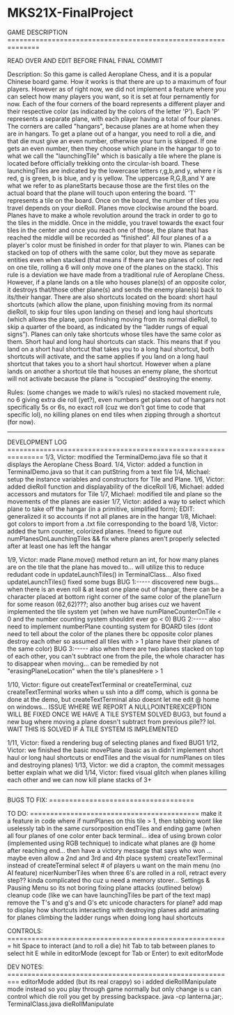 # MKS21X-FinalProject

GAME DESCRIPTION ==============================================================

READ OVER AND EDIT BEFORE FINAL FINAL COMMIT

Description:
    So this game is called Aeroplane Chess, and it is a popular Chinese board game. How it works is that there are up to a maximum of four
players. However as of right now, we did not implement a feature where you can select how many players you want, so it is set at four pernamently for now. Each of the four corners of the board represents a different player and their respective color (as indicated by the colors of the letter 'P'). Each 'P' represents a separate plane, with each player having a total of four planes. The corners are called "hangars", because planes are at home when they are in hangars. To get a plane out of a hangar, you need to roll a die, and that die must give an even number, otherwise your turn is skipped. If one gets an even number, then they choose which plane in the hangar to go to what we call the "launchingTile" which is basically a tile where the plane is located before officially trekking onto the circular-ish board. These launchingTiles are indicated by the lowercase letters r,g,b,and y, where r is red, g is green, b is blue, and y is yellow. The uppercase R,G,B,and Y are what we refer to as planeStarts because those are the first tiles on the actual board that the plane will touch upon entering the board. 'T' represents a tile on the board. Once on the board, the number of tiles you travel depends on your dieRoll. Planes move clockwise around the board. Planes have to make a whole revolution around the track in order to go to the tiles in the middle. Once in the middle, you travel towards the exact four tiles in the center and once you reach one of those, the plane that has reached the middle will be recorded as “finished”. All four planes of a a player's color must be finished in order for that player to win. Planes can be stacked on top of others with the same color, but they move as separate entities even when stacked (that means if there are two planes of color red on one tile, rolling a 6 will only move one of the planes on the stack). This rule is a deviation we have made from a traditional rule of Aeroplane Chess. However, if a plane lands on a tile who houses plane(s) of an opposite color, it destroys that/those other plane(s) and sends the enemy plane(s) back to its/their hangar. There are also shortcuts located on the board: short haul shortcuts (which allow the plane, upon finishing moving from its normal dieRoll, to skip four tiles upon landing on these) and long haul shortcuts (which allows the plane, upon finishing moving from its normal dieRoll, to skip a quarter of the board, as indicated by the “ladder rungs of equal signs”). Planes can only take shortcuts whose tiles have the same color as them. Short haul and long haul shortcuts can stack. This means that if you land on a short haul shortcut that takes you to a long haul shortcut, both shortcuts will activate, and the same applies if you land on a long haul shortcut that takes you to a short haul shortcut. However when a plane lands on another a shortcut tile that houses an enemy plane, the shortcut will not activate because the plane is “occupied” destroying the enemy.

Rules: (some changes we made to wiki’s rules)
no stacked movement rule, no 6 giving extra die roll (yet?), even numbers get planes out of hangars not specifically 5s or 6s, no exact roll (cuz we don’t got time to code that specific lol), no killing planes on end tiles when zipping through a shortcut (for now).

-------------------------------------------------------------------------------

DEVELOPMENT LOG ===============================================================
1/3, Victor: modified the TerminalDemo.java file so that it displays the Aeroplane Chess Board.
1/4, Victor: added a function in TerminalDemo.java so that it can putString from a text file
1/4, Michael: setup the instance variables and constructors for Tile and Plane.
1/6, Victor: added dieRoll function and displayability of the diceRoll
1/6, Michael: added accessors and mutators for Tile
1/7, Michael: modified tile and plane so the movements of the planes are easier
1/7, Victor: added a way to select which plane to take off the hangar (in a primitive, simplified form); EDIT: generalized it so accounts if not all planes are in the hangar
1/8, Michael: got colors to import from a .txt file corresponding to the board
1/8, Victor: added the turn counter, colorized planes. !!need to figure out numPlanesOnLaunchingTiles && fix where planes aren't properly selected after at least one has left the hangar

1/9, Victor: made Plane.move() method return an int, for how many planes are on the tile that the plane has moved to... will utilize this to reduce redudant code in updateLaunchTiles() in TerminalClass...
Also fixed updateLaunchTiles()
fixed some bugs
BUG 1:----- discovered new bugs... when there is an even roll & at least one plane out of hangar, there can be a character placed at bottom right corner of the same color of the planeTurn for some reason (62,62)???;
also another bug arises cuz we havent implemented the tile system yet (when we have numPlaneCounterOnTile < 0 and the number counting system shouldnt ever go < 0)
BUG 2:----- also need to implement numberPlane counting system for BOARD tiles (dont need to tell about the color of the planes there bc opposite color planes destroy each other so assumed all tiles with > 1 plane have their planes of the same color)
BUG 3:----- also when there are two planes stacked on top of each other, you can't subtract one from the pile, the whole character has to disappear when moving... can be remedied by not "erasingPlaneLocation" when the tile's planesHere > 1

1/10, Victor: figure out createTextTerminal or createTerminal, cuz createTextTerminal works when u ssh into a diff comp, which is gonna be done at the demo, but createTextTerminal also doesnt let me edit @ home on windows... ISSUE WHERE WE REPORT A NULLPOINTEREXCEPTION WILL BE FIXED ONCE WE HAVE A TILE SYSTEM
SOLVED BUG3, but found a new bug where moving a plane doesn't subtract from previous pile?? lol. WAIT THIS IS SOLVED IF A TILE SYSTEM IS IMPLEMENTED

1/11, Victor: fixed a rendering bug of selecting planes and fixed BUG1
1/12, Victor: we finished the basic movePlane (basic as in didn't implement short haul or long haul shortcuts or endTiles and the visual for numPlanes on tiles and destroying planes)
1/13, Victor: we did a crapton, the commit messages better explain what we did
1/14, Victor: fixed visual glitch when planes killing each other and we can now kill plane stacks of 3+


------------------------------------------------------------------------------------------------

BUGS TO FIX: ====================================

TO DO: ==========================================
make it a feature in code where if numPlanes on this tile > 1, then tabbing wont like uselessly tab in the same cursorposition
endTiles and ending game (when all four planes of one color enter back terminal... idea of using brown color (implemented using RGB technique)
to indicate what planes are @ home after reaching end... then have a victory message that says who won ... maybe even allow a 2nd and 3rd and 4th place system)
createTextTerminal instead of createTerminal
select # of players u want on the main menu (no AI feature)
nicerNumberTiles
when three 6's are rolled in a roll, retract every step?? kinda complicated tho cuz u need a memory storer...
Settings & Pausing
Menu so its not boring
fixing plane attacks (outlined below)
cleanup code (like we can have launchingTiles be part of the text map)
remove the T's and g's and G's etc
unicode characters for plane?
add map to display how shortcuts interacting with destroying planes
add animating for planes climbing the ladder rungs when doing long haul shortcuts

CONTROLS: =======================================================
hit Space to interact (and to roll a die)
hit Tab to tab between planes to select
hit E while in editorMode (except for Tab or Enter) to exit editorMode

DEV NOTES: =========================================================
editorMode added (but its real crappy)
so i added dieRollManipulate mode instead so you play through game normally but only change is u can control which die roll you get by pressing backspace. java -cp lanterna.jar;. TerminalClass.java dieRollManipulate
